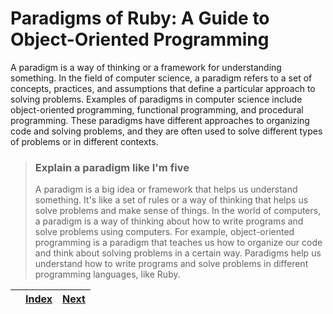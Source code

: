 # Paradigms of Ruby: A Guide to Object-Oriented Programming

A paradigm is a way of thinking or a framework for understanding something. In the field of computer science, a paradigm refers to a set of concepts, practices, and assumptions that define a particular approach to solving problems. Examples of paradigms in computer science include object-oriented programming, functional programming, and procedural programming. These paradigms have different approaches to organizing code and solving problems, and they are often used to solve different types of problems or in different contexts.


> ### Explain a paradigm like I'm five 
> 
> A paradigm is a big idea or framework that helps us understand something. It's like a set of rules or a way of thinking that helps us solve problems and make sense of things. In the world of computers, a paradigm is a way of thinking about how to write programs and solve problems using computers. For example, object-oriented programming is a paradigm that teaches us how to organize our code and think about solving problems in a certain way. Paradigms help us understand how to write programs and solve problems in different programming languages, like Ruby.

| | [Index](..%2FREADME.md) | [Next](..%2F02_SOLID%2F00_THE_FIVE_PRINCIPLES.md) |
|-----------------------|------------------------------|-------------------|
